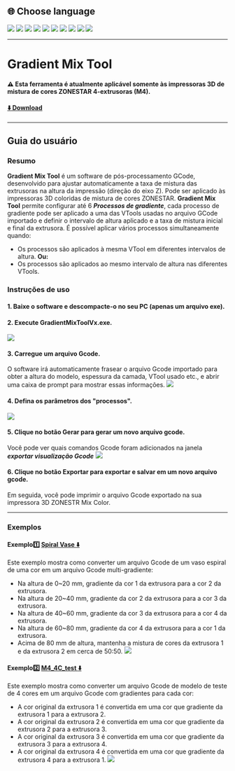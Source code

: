 
## <a id="choose-language">:globe_with_meridians: Choose language </a>
[![](../../lanpic/EN.png)](./readme.md)
[![](../../lanpic/ES.png)](./readme-es.md)
[![](../../lanpic/FR.png)](./readme-fr.md)
[![](../../lanpic/DE.png)](./readme-de.md)
[![](../../lanpic/IT.png)](./readme-it.md)
[![](../../lanpic/RU.png)](./readme-ru.md)
[![](../../lanpic/JP.png)](./readme-jp.md)
[![](../../lanpic/KR.png)](./readme-kr.md)
[![](../../lanpic/SA.png)](./readme-ar.md)
[![](../../lanpic/CN.png)](./readme-cn.md)

----
# Gradient Mix Tool
#### :warning: Esta ferramenta é atualmente aplicável somente às impressoras 3D de mistura de cores ZONESTAR 4-extrusoras (M4).
#### [:arrow_down: Download](https://github.com/ZONESTAR3D/Slicing-Guide/releases/tag/gmt-v1.2) 

----
## Guia do usuário
### Resumo
**Gradient Mix Tool** é um software de pós-processamento GCode, desenvolvido para ajustar automaticamente a taxa de mistura das extrusoras na altura da impressão (direção do eixo Z). Pode ser aplicado às impressoras 3D coloridas de mistura de cores ZONESTAR.
**Gradient Mix Tool** permite configurar até 6 ***Processos de gradiente***, cada processo de gradiente pode ser aplicado a uma das VTools usadas no arquivo GCode importado e definir o intervalo de altura aplicado e a taxa de mistura inicial e final da extrusora. É possível aplicar vários processos simultaneamente quando:
- Os processos são aplicados à mesma VTool em diferentes intervalos de altura.
**Ou:**
- Os processos são aplicados ao mesmo intervalo de altura nas diferentes VTools.
### Instruções de uso
#### 1. Baixe o software e descompacte-o no seu PC (apenas um arquivo exe).
#### 2. Execute GradientMixToolVx.exe.
![](1.jpg)
#### 3. Carregue um arquivo Gcode.
O software irá automaticamente frasear o arquivo Gcode importado para obter a altura do modelo, espessura da camada, VTool usado etc., e abrir uma caixa de prompt para mostrar essas informações.
![](2.jpg)
#### 4. Defina os parâmetros dos "processos".
![](3.jpg)
#### 5. Clique no botão Gerar para gerar um novo arquivo gcode.
Você pode ver quais comandos Gcode foram adicionados na janela ***exportar visualização Gcode***
![](4.jpg)
#### 6. Clique no botão Exportar para exportar e salvar em um novo arquivo gcode.
Em seguida, você pode imprimir o arquivo Gcode exportado na sua impressora 3D ZONESTR Mix Color.

----
### Exemplos
#### Exemplo:one: [Spiral Vase :arrow_down:](./SpiralVase.zip)
Este exemplo mostra como converter um arquivo Gcode de um vaso espiral de uma cor em um arquivo Gcode multi-gradiente:
- Na altura de 0~20 mm, gradiente da cor 1 da extrusora para a cor 2 da extrusora.
- Na altura de 20~40 mm, gradiente da cor 2 da extrusora para a cor 3 da extrusora.
- Na altura de 40~60 mm, gradiente da cor 3 da extrusora para a cor 4 da extrusora.
- Na altura de 60~80 mm, gradiente da cor 4 da extrusora para a cor 1 da extrusora.
- Acima de 80 mm de altura, mantenha a mistura de cores da extrusora 1 e da extrusora 2 em cerca de 50:50.
![](./SpiralVase.jpg)
#### Exemplo:two: [M4_4C_test :arrow_down:](./M4_4C_test.zip)
Este exemplo mostra como converter um arquivo Gcode de modelo de teste de 4 cores em um arquivo Gcode com gradientes para cada cor:
- A cor original da extrusora 1 é convertida em uma cor que gradiente da extrusora 1 para a extrusora 2.
- A cor original da extrusora 2 é convertida em uma cor que gradiente da extrusora 2 para a extrusora 3.
- A cor original da extrusora 3 é convertida em uma cor que gradiente da extrusora 3 para a extrusora 4.
- A cor original da extrusora 4 é convertida em uma cor que gradiente da extrusora 4 para a extrusora 1.
![](./M4-4C-Test.jpg)